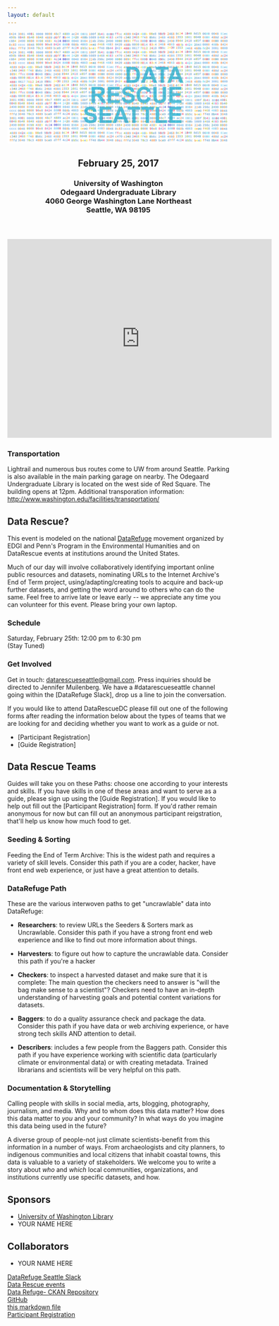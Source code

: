 ```yaml
---
layout: default
---
```


<header>
  <a href="https://www.datarefuge.org/" title="DR-SEA Logo"><img src="https://raw.githubusercontent.com/DataRescue-SEA/DataRescue-SEA/master/images/datarescue-sea.jpg"></a>
  <h2>February 25, 2017</h2>
  <h3>University of Washington<br>
    Odegaard Undergraduate Library<br>
    4060 George Washington Lane Northeast<br>
    Seattle, WA 98195<br>
  </h3>
</header>

<div id="map">
<iframe src="https://www.google.com/maps/embed?pb=!1m18!1m12!1m3!1d2687.4391012299884!2d-122.3125400489046!3d47.656465592423274!2m3!1f0!2f0!3f0!3m2!1i1024!2i768!4f13.1!3m3!1m2!1s0x549014f329bffff7%3A0x6efe7422cf2f2f93!2sOdegaard+Undergraduate+Library+(OUG)!5e0!3m2!1sen!2sus!4v1487201985277" width="600" height="450" frameborder="0" style="border:0" allowfullscreen></iframe>
</div>

### Transportation
Lightrail and numerous bus routes come to UW from around Seattle. Parking is also available in the main parking garage on nearby. The Odegaard Undergraduate Library is located on the west side of Red Square. The building opens at 12pm. Additional transporation information: http://www.washington.edu/facilities/transportation/ 

## Data Rescue?
This event is modeled on the national [DataRefuge](http://www.ppehlab.org/) movement organized by EDGI and Penn's Program in the Environmental Humanities and on DataRescue events at institutions around the United States.

Much of our day will involve collaboratively identifying important online public resources and datasets, nominating URLs to the Internet Archive's End of Term project, using/adapting/creating tools to acquire and back-up further datasets, and getting the word around to others who can do the same. Feel free to arrive late or leave early -- we appreciate any time you can volunteer for this event. Please bring your own laptop.

### Schedule
Saturday, February 25th: 12:00 pm to 6:30 pm          
(Stay Tuned) 

### Get Involved

Get in touch: [datarescueseattle@gmail.com](mailto:datarescueseattle@gmail.com). Press
inquiries should be directed to Jennifer Muilenberg. We have a #datarescueseattle channel
going within the [DataRefuge Slack], drop us a line to join the conversation. 

If you would like to attend DataRescueDC please fill out one of the following forms
after reading the information below about the types of teams that we are looking
for and deciding whether you want to work as a guide or not.

* [Participant Registration]
* [Guide Registration]

## Data Rescue Teams

Guides will take you on these Paths: choose one according to your interests and
skills. If you have skills in one of these areas and want to serve as a guide,
please sign up using the [Guide Registration]. If you would like to help out
fill out the [Participant Registration] form. If you'd rather remain anonymous
for now but can fill out an anonymous participant reigstration, that'll help us know how much food to get.

### Seeding & Sorting

Feeding the End of Term Archive: This is the widest path and requires a variety of skill levels. Consider this path if you are a coder, hacker, have front end web experience, or just have a great attention to details.

### DataRefuge Path

These are the various interwoven paths to get "uncrawlable" data into
DataRefuge:

- **Researchers**: to review URLs the Seeders & Sorters mark as Uncrawlable.
Consider this path if you have a strong front end web experience and like to
find out more information about things.

- **Harvesters**: to figure out how to capture the uncrawlable data. Consider
this path if you're a hacker

- **Checkers**: to inspect a harvested dataset and make sure that it is
complete: The main question the checkers need to answer is "will the bag make
sense to a scientist"? Checkers need to have an in-depth understanding of
harvesting goals and potential content variations for datasets.

- **Baggers**: to do a quality assurance check and package the data. Consider
this path if you have data or web archiving experience, or have strong tech
skills AND attention to detail.

- **Describers**: includes a few people from the Baggers path. Consider this
path if you have experience working with scientific data (particularly climate
or environmental data) or with creating metadata. Trained librarians and
scientists will be very helpful on this path.

### Documentation & Storytelling

Calling people with skills in social media, arts, blogging, photography, journalism, and media. Why and to whom does this data matter? How does this data matter to *you* and your community? In what ways do you imagine this data being used in the future? 

A diverse group of people-not just climate scientists-benefit from this information in a number of ways. From archaeologists and city planners, to indigenous communities and local citizens that inhabit coastal towns, this data is valuable to a variety of stakeholders. We welcome you to write a story about *who* and *which* local communities, organizations, and institutions currently use specific datasets, and how.

## Sponsors
* [University of Washington Library](http://www.lib.washington.edu/)
* YOUR NAME HERE

## Collaborators

* YOUR NAME HERE 

[DataRefuge Seattle Slack](https://datarefuge.slack.com/messages/datarescueseattle/)    
[Data Rescue events](http://www.ppehlab.org/what-is-a-datarescue-event)         
[Data Refuge- CKAN Repository](https://www.datarefuge.org/)         
[GitHub](https://github.com/DataRescue-SEA)         
[this markdown file](https://github.com/DataRescue-SEA/DataRescue-SEA/edit/master/index.md)         
[Participant Registration](https://www.eventbrite.com/e/seattle-data-rescue-event-tickets-32105338933)          

